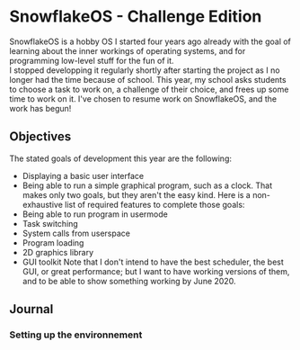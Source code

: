 # SnowflakeOS - Challenge Edition

SnowflakeOS is a hobby OS I started four years ago already with the goal of learning about the inner workings of operating systems, and for programming low-level stuff for the fun of it.  
I stopped developping it regularly shortly after starting the project as I no longer had the time because of school. This year, my school asks students to choose a task to work on, a challenge of their choice, and frees up some time to work on it. I've chosen to resume work on SnowflakeOS, and the work has begun!

## Objectives

The stated goals of development this year are the following:
- Displaying a basic user interface
- Being able to run a simple graphical program, such as a clock.
That makes only two goals, but they aren't the easy kind. Here is a non-exhaustive list of required features to complete those goals:
- Being able to run program in usermode
- Task switching
- System calls from userspace
- Program loading
- 2D graphics library
- GUI toolkit
Note that I don't intend to have the best scheduler, the best GUI, or great performance; but I want to have working versions of them, and to be able to show something working by June 2020.

## Journal

### Setting up the environnement